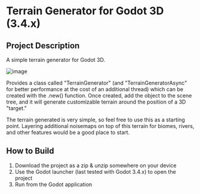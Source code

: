 # Terrain Generator for Godot 3D (3.4.x)

## Project Description
A simple terrain generator for Godot 3D.

![image](https://user-images.githubusercontent.com/90869314/216716389-03054f5b-7ee5-4507-b56c-71b49fe1996d.png)

Provides a class called "TerrainGenerator" (and "TerrainGeneratorAsync" for better performance at the cost of an additional thread) which can be created with the .new() function. Once created, add the object to the scene tree, and it will generate customizable terrain around the position of a 3D "target."

The terrain generated is very simple, so feel free to use this as a starting point. Layering additional noisemaps on top of this terrain for biomes, rivers, and other features would be a good place to start.

## How to Build
1. Download the project as a zip & unzip somewhere on your device
2. Use the Godot launcher (last tested with Godot 3.4.x) to open the project
3. Run from the Godot application
